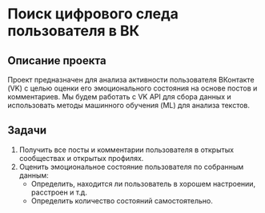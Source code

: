 # Поиск цифрового следа пользователя в ВК

## Описание проекта
Проект предназначен для анализа активности пользователя ВКонтакте (VK) с целью оценки его эмоционального состояния на основе постов и комментариев. Мы будем работать с VK API для сбора данных и использовать методы машинного обучения (ML) для анализа текстов.

## Задачи
1. Получить все посты и комментарии пользователя в открытых сообществах и открытых профилях.
2. Оценить эмоциональное состояние пользователя по собранным данным:
    - Определить, находится ли пользователь в хорошем настроении, расстроен и т.д.
    - Определить количество состояний самостоятельно.
